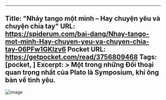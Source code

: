
---
Title: "Nhảy tango một mình – Hay chuyện yêu và chuyện chia tay"
URL: https://spiderum.com/bai-dang/Nhay-tango-mot-minh-Hay-chuyen-yeu-va-chuyen-chia-tay-06PFw1GKlzv6
Pocket URL: https://getpocket.com/read/3756809468
Tags: [pocket, ]
Excerpt: >
    Một trong những Đối thoại quan trọng nhất của Plato là Symposium, khi ông bàn về tình yêu.
---

![image](https://images.spiderum.com/sp-images/0d4f0000632e11ed90dacf65bf7ed009.png)
